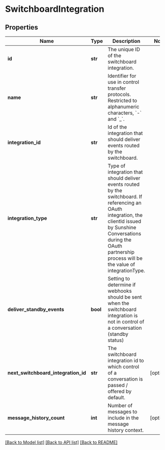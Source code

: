 # SwitchboardIntegration

## Properties
Name | Type | Description | Notes
------------ | ------------- | ------------- | -------------
**id** | **str** | The unique ID of the switchboard integration. | 
**name** | **str** | Identifier for use in control transfer protocols. Restricted to alphanumeric characters, &#x60;-&#x60; and &#x60;_&#x60;. | 
**integration_id** | **str** | Id of the integration that should deliver events routed by the switchboard. | 
**integration_type** | **str** | Type of integration that should deliver events routed by the switchboard. If referencing an OAuth integration, the clientId issued by Sunshine Conversations during the OAuth partnership process will be the value of integrationType. | 
**deliver_standby_events** | **bool** | Setting to determine if webhooks should be sent when the switchboard integration is not in control of a conversation (standby status) | 
**next_switchboard_integration_id** | **str** | The switchboard integration id to which control of a conversation is passed / offered by default. | [optional] 
**message_history_count** | **int** | Number of messages to include in the message history context. | [optional] 

[[Back to Model list]](../README.md#documentation-for-models) [[Back to API list]](../README.md#documentation-for-api-endpoints) [[Back to README]](../README.md)


